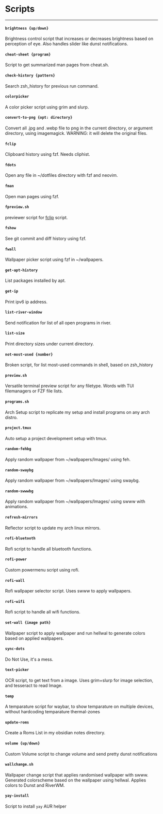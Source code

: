 # Scripts

---

#### `brightness {up/down}`

Brightness control script that increases or decreases brightness based on
perception of eye. Also handles slider like dunst notifications.

#### `cheat-sheet {program}`

Script to get summarized man pages from cheat.sh.

#### `check-history {pattern}`

Search zsh_history for previous run command.

#### `colorpicker`

A color picker script using grim and slurp.

#### `convert-to-png {opt: directory}`

Convert all .jpg and .webp file to png in the current directory, or argument
directory, using imagemagick. WARNING: it will delete the original files.

#### `fclip`

Clipboard history using fzf. Needs cliphist.

#### `fdots`

Open any file in ~/dotfiles directory with fzf and neovim.

#### `fman`

Open man pages using fzf.

#### `fpreview.sh`

previewer script for [fclip](./fclip) script.

#### `fshow`

See git commit and diff history using fzf.

#### `fwall`

Wallpaper picker script using fzf in ~/wallpapers.

#### `get-apt-history`

List packages installed by apt.

#### `get-ip`

Print ipv6 ip address.

#### `list-river-window`

Send notification for list of all open programs in river.

#### `list-size`

Print directory sizes under current directory.

#### `not-most-used {number}`

Broken script, for list most-used commands in shell, based on zsh_history

#### `preview.sh`

Versatile terminal preview script for any filetype. Words with TUI filemanagers
or FZF file lists.

#### `programs.sh`

Arch Setup script to replicate my setup and install programs on any arch distro.

#### `project.tmux`

Auto setup a project development setup with tmux.

#### `random-fehbg`

Apply random wallpaper from ~/wallpapers/Images/ using feh.

#### `random-swaybg`

Apply random wallpaper from ~/wallpapers/Images/ using swaybg.

#### `random-swwwbg`

Apply random wallpaper from ~/wallpapers/Images/ using swww with animations.

#### `refresh-mirrors`

Reflector script to update my arch linux mirrors.

#### `rofi-bluetooth`

Rofi script to handle all bluetooth functions.

#### `rofi-power`

Custom powermenu script using rofi.

#### `rofi-wall`

Rofi wallpaper selector script. Uses swww to apply wallpapers.

#### `rofi-wifi`

Rofi script to handle all wifi functions.

#### `set-wall {image path}`

Wallpaper script to apply wallpaper and run hellwal to generate colors
based on applied wallpapers.

#### `sync-dots`

Do Not Use, it's a mess.

#### `text-picker`

OCR script, to get text from a image. Uses grim+slurp for image selection, and
tesseract to read Image.

#### `temp`

A temparature script for waybar, to show temparature on multiple devices,
without hardcoding temparature thermal-zones

#### `update-roms`

Create a Roms List in my obsidian notes directory.

#### `volume {up/down}`

Custom Volume script to change volume and send pretty dunst notifications

#### `wallchange.sh`

Wallpaper change script that applies randomised wallpaper with swww. Generated
colorscheme based on the wallpaper using hellwal. Applies colors to Dunst and
RiverWM.

#### `yay-install`

Script to install `yay` AUR helper
